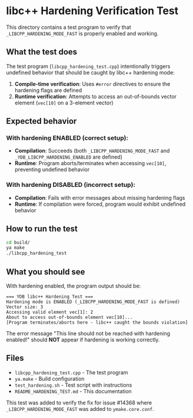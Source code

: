 # libc++ Hardening Verification Test

This directory contains a test program to verify that `_LIBCPP_HARDENING_MODE_FAST` is properly enabled and working.

## What the test does

The test program (`libcpp_hardening_test.cpp`) intentionally triggers undefined behavior that should be caught by libc++ hardening mode:

1. **Compile-time verification**: Uses `#error` directives to ensure the hardening flags are defined
2. **Runtime verification**: Attempts to access an out-of-bounds vector element (`vec[10]` on a 3-element vector)

## Expected behavior

### With hardening ENABLED (correct setup):
- **Compilation**: Succeeds (both `_LIBCPP_HARDENING_MODE_FAST` and `_YDB_LIBCPP_HARDENING_ENABLED` are defined)
- **Runtime**: Program aborts/terminates when accessing `vec[10]`, preventing undefined behavior

### With hardening DISABLED (incorrect setup):
- **Compilation**: Fails with error messages about missing hardening flags
- **Runtime**: If compilation were forced, program would exhibit undefined behavior

## How to run the test

```bash
cd build/
ya make
./libcpp_hardening_test
```

## What you should see

With hardening enabled, the program output should be:

```
=== YDB libc++ Hardening Test ===
Hardening mode is ENABLED (_LIBCPP_HARDENING_MODE_FAST is defined)
Vector size: 3
Accessing valid element vec[1]: 2
About to access out-of-bounds element vec[10]...
[Program terminates/aborts here - libc++ caught the bounds violation]
```

The error message "This line should not be reached with hardening enabled!" should **NOT** appear if hardening is working correctly.

## Files

- `libcpp_hardening_test.cpp` - The test program
- `ya.make` - Build configuration 
- `test_hardening.sh` - Test script with instructions
- `README_HARDENING_TEST.md` - This documentation

This test was added to verify the fix for issue #14368 where `_LIBCPP_HARDENING_MODE_FAST` was added to `ymake.core.conf`.